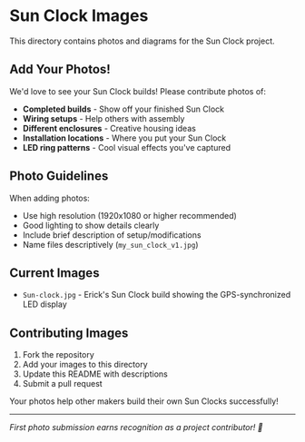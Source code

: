 # Sun Clock Images

This directory contains photos and diagrams for the Sun Clock project.

## Add Your Photos!

We'd love to see your Sun Clock builds! Please contribute photos of:

- **Completed builds** - Show off your finished Sun Clock
- **Wiring setups** - Help others with assembly 
- **Different enclosures** - Creative housing ideas
- **Installation locations** - Where you put your Sun Clock
- **LED ring patterns** - Cool visual effects you've captured

## Photo Guidelines

When adding photos:
- Use high resolution (1920x1080 or higher recommended)
- Good lighting to show details clearly
- Include brief description of setup/modifications
- Name files descriptively (`my_sun_clock_v1.jpg`)

## Current Images

- `Sun-clock.jpg` - Erick's Sun Clock build showing the GPS-synchronized LED display

## Contributing Images

1. Fork the repository
2. Add your images to this directory
3. Update this README with descriptions
4. Submit a pull request

Your photos help other makers build their own Sun Clocks successfully!

---

*First photo submission earns recognition as a project contributor! 📸*